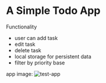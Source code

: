 # A Simple Todo App 
Functionality 
- user can add task
- edit task
- delete task
- local storage for persistent data
- filter by priority base


app image:
![test-app](https://github.com/rahimsultan/qtec-todo-app/assets/68680948/0cdb7a4e-a7b2-4699-b215-3317271d534b)
